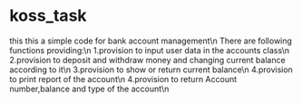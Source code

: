 # koss_task
this this a simple code for bank account management\n
There are following functions providing:\n
1.provision to input user data in the accounts class\n
2.provision to deposit and withdraw money and changing current balance according to it\n
3.provision to show or return current balance\n
4.provision to print report of the account\n
4.provision to return Account number,balance and type of the account\n

